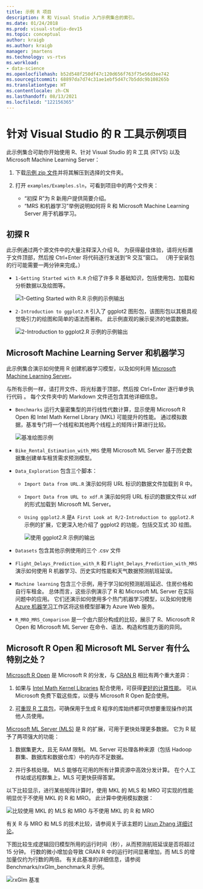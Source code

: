 ```yaml
---
title: 示例 R 项目
description: R 和 Visual Studio 入门示例集合的索引。
ms.date: 01/24/2018
ms.prod: visual-studio-dev15
ms.topic: conceptual
author: kraigb
ms.author: kraigb
manager: jmartens
ms.technology: vs-rtvs
ms.workload:
- data-science
ms.openlocfilehash: b52d548f250df47c120d656f763f75e56d3ee742
ms.sourcegitcommit: 68897da7d74c31ae1ebf5d47c7b5ddc9b108265b
ms.translationtype: HT
ms.contentlocale: zh-CN
ms.lasthandoff: 08/13/2021
ms.locfileid: "122156365"
---
```

# <a name="r-tools-for-visual-studio-sample-projects"></a>针对 Visual Studio 的 R 工具示例项目

此示例集合可助你开始使用 R、针对 Visual Studio 的 R 工具 (RTVS) 以及 Microsoft Machine Learning Server：

1. 下载[示例 zip 文件](https://github.com/Microsoft/RTVS-docs/archive/master.zip)并将其解压到选择的文件夹。
1. 打开 `examples/Examples.sln`，可看到项目中的两个文件夹：

    - “初探 R”为 R 新用户提供简要介绍。
    - “MRS 和机器学习”举例说明如何将 R 和 Microsoft Machine Learning Server 用于机器学习。

## <a name="a-first-look-at-r"></a>初探 R

此示例通过两个源文件中的大量注释深入介绍 R。 为获得最佳体验，请将光标置于文件顶部，然后按 Ctrl+Enter 将代码逐行发送到“R 交互”窗口。 （用于安装包的行可能需要一两分钟来完成。）

- `1-Getting Started with R.R` 介绍了许多 R 基础知识，包括使用包、加载和分析数据以及绘图等。

    ![1-Getting Started with R.R 示例的示例输出](media/samples-getting-started-output.png)

- `2-Introduction to ggplot2.R` 引入了 ggplot2 图形包，该图形包以其极具视觉吸引力的绘图和简单的语法而著称。 此示例直观的展示斐济的地震数据。

    ![2-Introduction to ggplot2.R 示例的示例输出](media/samples-ggplot-output.png)

## <a name="microsoft-machine-learning-server-and-machine-learning"></a>Microsoft Machine Learning Server 和机器学习

此示例集合演示如何使用 R 创建机器学习模型，以及如何利用 [Microsoft Machine Learning Server](/machine-learning-server/what-is-machine-learning-server)。

与所有示例一样，请打开文件、将光标置于顶部，然后按 Ctrl+Enter 逐行单步执行代码 。 每个文件夹中的 Markdown 文件还包含其他详细信息。

- `Benchmarks` 运行大量密集型的并行线性代数计算，显示使用 Microsoft R Open 和 Intel Math Kernel Library (MKL) 可能提升的性能。 通过模拟数据，基准专门将一个线程和其他两个线程上的矩阵计算进行比较。

    ![基准绘图示例](media/samples-mro-benchmark-plot.png)

- `Bike_Rental_Estimation_with_MRS` 使用 Microsoft ML Server 基于历史数据集创建单车租赁需求预测模型。

- `Data_Exploration` 包含三个脚本：

  - `Import Data from URL.R` 演示如何将 URL 标识的数据文件加载到 R 中。
  - `Import Data from URL to xdf.R` 演示如何将 URL 标识的数据文件以 xdf 的形式加载到 Microsoft ML Server。
  - `Using ggplot2.R` 是`A First Look at R/2-Introduction to ggplot2.R` 示例的扩展，它更深入地介绍了 ggplot2 的功能，包括交互式 3D 绘图。

      ![使用 ggplot2.R 示例的输出](media/samples-3d-interactive.png)

- `Datasets` 包含其他示例使用的三个 .csv 文件
- `Flight_Delays_Prediction_with_R` 和 `Flight_Delays_Prediction_with_MRS` 演示如何使用 R 机器学习、历史实时性能和天气数据预测航班延误。
- `Machine learning` 包含三个示例，用于学习如何预测航班延迟、住房价格和自行车租金。 总体而言，这些示例演示了 R 和 Microsoft ML Server 在实际问题中的应用。 它们还演示如何使用多个热门机器学习模型，以及如何使用 [Azure 机器学习](https://azure.microsoft.com/services/machine-learning/)工作区将这些模型部署为 Azure Web 服务。

- `R_MRO_MRS_Comparison` 是一个由六部分构成的比较，展示了 R、Microsoft R Open 和 Microsoft ML Server 在命令、语法、构造和性能方面的异同。

## <a name="whats-special-about-microsoft-r-open-and-microsoft-ml-server"></a>Microsoft R Open 和 Microsoft ML Server 有什么特别之处？

[Microsoft R Open](https://mran.revolutionanalytics.com/download/) 是 Microsoft R 的分发，与 [CRAN R](https://cran.r-project.org/) 相比有两个重大差异：

1. 如果与 [Intel Math Kernel Libraries](https://software.intel.com/intel-mkl) 配合使用，可获得[更好的计算性能](https://mran.revolutionanalytics.com/rro/#intelmkl1)。 可从 Microsoft 免费下载这些库，以便与 Microsoft R Open 配合使用。

1. [可重现 R 工具包](https://mran.revolutionanalytics.com/rro/#reproducibility)，可确保用于生成 R 程序的库始终都可供想要重现操作的其他人员使用。

[Microsoft ML Server (MLS)](/machine-learning-server/what-is-machine-learning-server) 是 R 的扩展，可用于更快处理更多数据。 它为 R 赋予了两项强大的功能：

1. 数据集更大，且无 RAM 限制。 ML Server 可处理各种来源（包括 Hadoop 群集、数据库和数据仓库）中的内存不足数据。

1. 并行多核处理。 MLS 能够在可用的所有计算资源中高效分发计算。 在个人工作站或远程群集上，MLS 可更快获得答案。

以下比较显示，进行某些矩阵计算时，使用 MKL 的 MLS 和 MRO 可实现的性能明显优于不使用 MKL 的 R 和 MRO。 此计算中使用模拟数据：

![比较使用 MKL 的 MLS 和 MRO 与不使用 MKL 的 R 和 MRO](media/samples-speed-comparison.png)

有关 R 与 MRO 和 MLS 的技术比较，请参阅关于该主题的 [Lixun Zhang 详细讨论](http://htmlpreview.github.io/?https://github.com/lixzhang/R-MRO-MRS/blob/master/Introduction_to_MRO_and_MRS.html)。

下图比较生成逻辑回归模型所用的运行时间（秒），从而预测航班延误是否将超过 15 分钟。  行数的微小增加会导致 CRAN R 中的运行时间显著增加，而 MLS 的增加量仅约为行数的两倍。 有关此基准的详细信息，请参阅 Benchmarks/rxGlm_benchmark.R 示例。

![rxGlm 基准](media/samples-rxGLM-benchmark.png)
